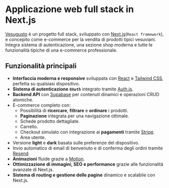 # Applicazione web full stack in Next.js

[Vesugusto](https://nextjs-vesugusto.vercel.app) è un progetto full stack, sviluppato con [Next.js](https://nextjs.org)(`React framework`), e concepito come e-commerce per la vendita di prodotti tipici vesuviani. Integra sistema di autenticazione, una sezione shop moderna e tutte le funzionalità tipiche di una e-commerce professionale.

## Funzionalità principali

- **Interfaccia moderna e responsive** sviluppata con [React](https://react.dev/) e [Tailwind CSS](https://tailwindcss.com/), perfetta su qualsiasi dispositivo.
- **Sistema di autenticazione** **`OAuth`** integrato tramite [Auth.js](https://authjs.dev/).
- **Backend API** con [Supabase](https://supabase.com/) per contenuti dinamici e operazioni CRUD atomiche.
- E-commerce completo con:
  - Possibilità di **ricercare**, **filtrare** e **ordinare** i prodotti.
  - **Paginazione** integrata per una navigazione ottimale.
  - Schede prodotto dettagliate.
  - Carrello.
  - Checkout simulato con integrazione ai **pagamenti** tramite [Stripe](https://stripe.com).
  - Area utente.
- Versione **light** e **dark** basata sulle preferenze del dispositivo.
- Invio automatico di email di benvenuto e di conferma degli ordini tramite [Resend](https://resend.com/).
- **Animazioni** fluide grazie a [Motion](https://motion.dev/).
- **Ottimizzazione di immagini, SEO e performance** grazie alle funzionalità avanzate di Next.js.
- **Sistema di routing e gestione delle pagine** dinamico e scalabile con Next.js.
